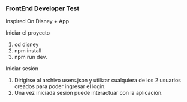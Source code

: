 ### FrontEnd Developer Test
Inspired On Disney + App

Iniciar el proyecto
1. cd disney
2. npm install
3. npm run dev. 

Iniciar sesión 
1. Dirigirse al archivo users.json y utilizar cualquiera de los 2 usuarios creados para poder ingresar el login. 
2. Una vez iniciada sesión puede interactuar con la aplicación.
